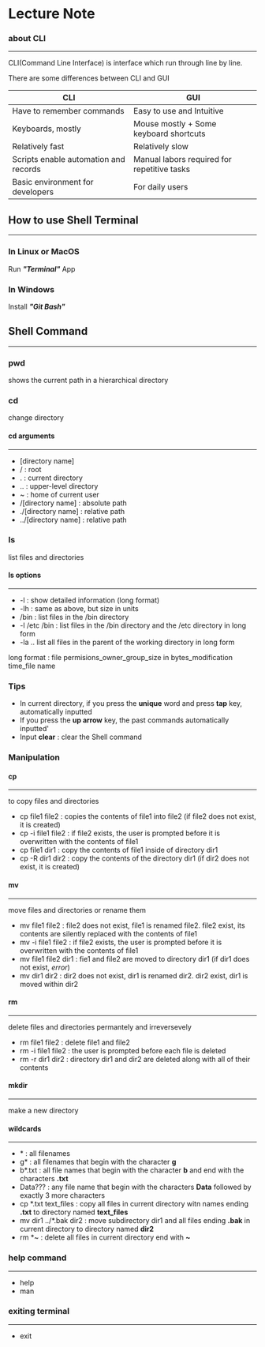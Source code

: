 # Lecture Note
### about CLI
---

CLI(Command Line Interface) is interface which run through line by line.

There are some differences between CLI and GUI

|CLI|GUI|
|---|---|
|Have to remember commands|Easy to use and Intuitive|
|Keyboards, mostly|Mouse mostly + Some keyboard shortcuts|
|Relatively fast|Relatively slow|
|Scripts enable automation and records|Manual labors required for repetitive tasks|
|Basic environment for developers|For daily users|



## How to use Shell Terminal
---
### In Linux or MacOS
Run ***"Terminal"*** App
### In Windows
Install ***"Git Bash"***



## Shell Command
---
### pwd
shows the current path in a hierarchical directory

### cd
change directory

#### cd arguments
---
- [directory name]
- / : root
- . : current directory
- .. : upper-level directory
- ~ : home of current user
- /[directory name] : absolute path
- ./[directory name] : relative path
- ../[directory name] : relative path

### ls
list files and directories

#### ls options
---
- -l : show detailed information (long format)
- -lh : same as above, but size in units
- /bin : list files in the /bin directory
- -l /etc /bin : list files in the /bin directory and the /etc directory in long form
- -la .. list all files in the parent of the working directory in long form

long format : file permisions_owner_group_size in bytes_modification time_file name

### Tips
- In current directory, if you press the **unique** word and press **tap** key, automatically inputted
- If you press the **up arrow** key, the past commands automatically inputted'
- Input **clear** : clear the Shell command

### Manipulation

#### cp
---
to copy files and directories
- cp file1 file2 : copies the contents of file1 into file2 (if file2 does not exist, it is created)
- cp -i file1 file2 : if file2 exists, the user is prompted before it is overwritten with the contents of file1
- cp file1 dir1 : copy the contents of file1 inside of directory dir1
- cp -R dir1 dir2 : copy the contents of the directory dir1 (if dir2 does not exist, it is created)

#### mv
---
move files and directories or rename them
- mv file1 file2 : file2 does not exist, file1 is renamed file2. file2 exist, its contents are silently replaced with the contents of file1
- mv -i file1 file2 : if file2 exists, the user is prompted before it is overwritten with the contents of file1
- mv file1 file2 dir1 : fie1 and file2 are moved to directory dir1 (if dir1 does not exist, *error*)
- mv dir1 dir2 : dir2 does not exist, dir1 is renamed dir2. dir2 exist, dir1 is moved within dir2

#### rm
---
delete files and directories permantely and irreversevely
- rm file1 file2 : delete file1 and file2
- rm -i file1 file2 : the user is prompted before each file is deleted
- rm -r dir1 dir2 : directory dir1 and dir2 are deleted along with all of their contents

#### mkdir
---
make a new directory

#### wildcards
---
- \* : all filenames
- g\* : all filenames that begin with the character **g**
- b\*.txt : all file names that begin with the character **b** and end with the characters **.txt**
- Data??? : any file name that begin with the characters **Data** followed by exactly 3 more characters
- cp \*.txt text_files : copy all files in current directory witn names ending **.txt** to directory named **text_files**
- mv dir1 ../\*.bak dir2 : move subdirectory dir1 and all files ending **.bak** in current directory to directory named **dir2**
- rm \*~ : delete all files in current directory end with **~**

### help command
---
- help
- man

### exiting terminal
---
- exit



